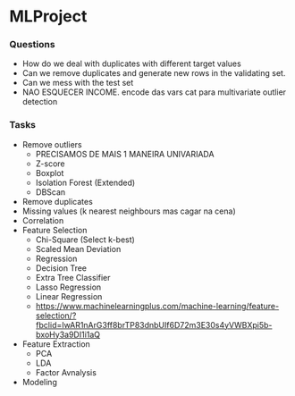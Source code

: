 # MLProject

### Questions
- How do we deal with duplicates with different target values
- Can we remove duplicates and generate new rows in the validating set.
- Can we mess with the test set
- NAO ESQUECER INCOME. encode das vars cat para multivariate outlier detection

### Tasks
- Remove outliers
  - PRECISAMOS DE MAIS 1 MANEIRA UNIVARIADA
  - Z-score
  - Boxplot
  - Isolation Forest (Extended)
  - DBScan
- Remove duplicates
- Missing values (k nearest neighbours mas cagar na cena)
- Correlation
- Feature Selection
  - Chi-Square (Select k-best)
  - Scaled Mean Deviation
  - Regression
  - Decision Tree
  - Extra Tree Classifier
  - Lasso Regression
  - Linear Regression
  - https://www.machinelearningplus.com/machine-learning/feature-selection/?fbclid=IwAR1nArG3ff8brTP83dnbUIf6D72m3E30s4yVWBXpi5b-bxoHy3a9DI1i1aQ
- Feature Extraction
  - PCA
  - LDA
  - Factor Avnalysis
- Modeling
